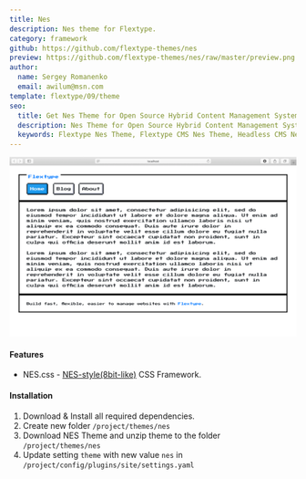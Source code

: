 ```yaml
---
title: Nes
description: Nes theme for Flextype.
category: framework
github: https://github.com/flextype-themes/nes
preview: https://github.com/flextype-themes/nes/raw/master/preview.png
author:
  name: Sergey Romanenko
  email: awilum@msn.com
template: flextype/09/theme
seo:
  title: Get Nes Theme for Open Source Hybrid Content Management System | Flextype
  description: Nes Theme for Open Source Hybrid Content Management System
  keywords: Flextype Nes Theme, Flextype CMS Nes Theme, Headless CMS Nes Theme, Download Flat File CMS Nes Theme, Download Flat File Content Management System Nes Theme, Download PHP CMS Nes Theme, Nes, Theme, Content, Management, System, PHP, CMS
---
```


![Nes](https://github.com/flextype-themes/nes/raw/master/preview.png)

#### Features

* NES.css - [NES-style(8bit-like)](https://github.com/nostalgic-css/NES.css) CSS Framework.

#### Installation

1. Download & Install all required dependencies.
2. Create new folder `/project/themes/nes`
3. Download NES Theme and unzip theme to the folder `/project/themes/nes`
4. Update setting `theme` with new value `nes` in `/project/config/plugins/site/settings.yaml`
